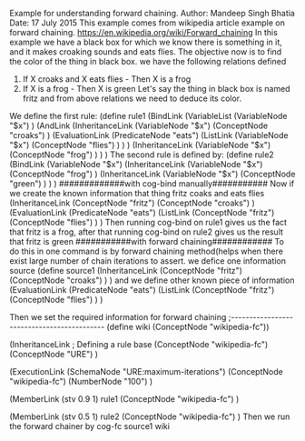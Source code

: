 Example for understanding forward chaining.
Author: Mandeep Singh Bhatia
Date: 17 July 2015
This example comes from wikipedia article example on forward chaining.
https://en.wikipedia.org/wiki/Forward_chaining
In this example we have a black box for which we know there is something in it, and it makes croaking sounds and eats flies.
The objective now is to find the color of the thing in black box.
we have the following relations defined
1. If X croaks and X eats flies - Then X is a frog
2. If X is a frog - Then X is green
Let's say the thing in black box is named fritz and from above relations we need to deduce its color.

We define the first rule:
(define rule1
	(BindLink
		(VariableList
			(VariableNode "$x")
		)
		(AndLink
			(InheritanceLink
				(VariableNode "$x")
				(ConceptNode "croaks")
			)
			(EvaluationLink
				(PredicateNode "eats")
				(ListLink
					(VariableNode "$x")
					(ConceptNode "flies")
				)
			)
		)
		(InheritanceLink
			(VariableNode "$x")
			(ConceptNode "frog")
		)
	)
)
The second rule is defined by:
(define rule2
	(BindLink
		(VariableNode "$x")
		(InheritanceLink
			(VariableNode "$x")
			(ConceptNode "frog")
		)
		(InheritanceLink
			(VariableNode "$x")
			(ConceptNode "green")
		)
	)
)
#############with cog-bind manually###########
Now if we create the known information that thing fritz coaks and eats flies
(InheritanceLink
	(ConceptNode "fritz")
	(ConceptNode "croaks")
)
(EvaluationLink
	(PredicateNode "eats")
	(ListLink
		(ConceptNode "fritz")
		(ConceptNode "flies")
	)
)
Then running cog-bind on rule1 gives us the fact that fritz is a frog, after that
running cog-bind on rule2 gives us the result that fritz is green
###########with forward chaining############
To do this in one command is by forward chaining method(helps when there exist large number of chain iterations to assert.
we defice one information source
(define source1
	(InheritanceLink
		(ConceptNode "fritz")
		(ConceptNode "croaks")
	)
)
and we define other known piece of information
(EvaluationLink
	(PredicateNode "eats")
	(ListLink
		(ConceptNode "fritz")
		(ConceptNode "flies")
	)
)

Then we set the required information for forward chaining
;-------------------------------------------
(define wiki (ConceptNode "wikipedia-fc"))


(InheritanceLink  ; Defining a rule base
	(ConceptNode "wikipedia-fc")
	(ConceptNode "URE")
)


(ExecutionLink
   (SchemaNode "URE:maximum-iterations")
   (ConceptNode "wikipedia-fc")
   (NumberNode "100")
)

(MemberLink (stv 0.9 1)
	rule1
	(ConceptNode "wikipedia-fc")
)

(MemberLink (stv 0.5 1)
	rule2
	(ConceptNode "wikipedia-fc")
)
Then we run the forward chainer by
cog-fc source1 wiki
